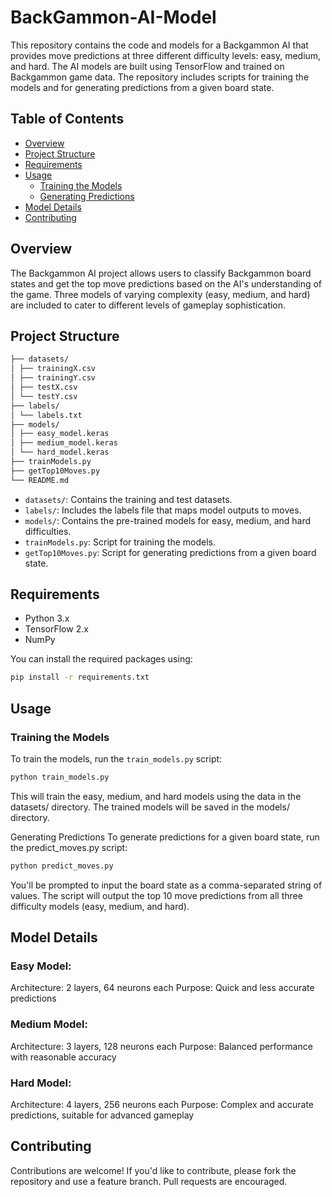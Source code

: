 # BackGammon-AI-Model

This repository contains the code and models for a Backgammon AI that provides move predictions at three different difficulty levels: easy, medium, and hard. The AI models are built using TensorFlow and trained on Backgammon game data. The repository includes scripts for training the models and for generating predictions from a given board state.

## Table of Contents

- [Overview](#overview)
- [Project Structure](#project-structure)
- [Requirements](#requirements)
- [Usage](#usage)
  - [Training the Models](#training-the-models)
  - [Generating Predictions](#generating-predictions)
- [Model Details](#model-details)
- [Contributing](#contributing)

## Overview

The Backgammon AI project allows users to classify Backgammon board states and get the top move predictions based on the AI's understanding of the game. Three models of varying complexity (easy, medium, and hard) are included to cater to different levels of gameplay sophistication.

## Project Structure
```bash
├── datasets/
│ ├── trainingX.csv
│ ├── trainingY.csv
│ ├── testX.csv
│ └── testY.csv
├── labels/
│ └── labels.txt
├── models/
│ ├── easy_model.keras
│ ├── medium_model.keras
│ └── hard_model.keras
├── trainModels.py
├── getTop10Moves.py
└── README.md
```

- `datasets/`: Contains the training and test datasets.
- `labels/`: Includes the labels file that maps model outputs to moves.
- `models/`: Contains the pre-trained models for easy, medium, and hard difficulties.
- `trainModels.py`: Script for training the models.
- `getTop10Moves.py`: Script for generating predictions from a given board state.

## Requirements

- Python 3.x
- TensorFlow 2.x
- NumPy

You can install the required packages using:

```bash
pip install -r requirements.txt
```

## Usage

### Training the Models
To train the models, run the `train_models.py` script:

```bash
python train_models.py
```
This will train the easy, medium, and hard models using the data in the datasets/ directory. The trained models will be saved in the models/ directory.

Generating Predictions
To generate predictions for a given board state, run the predict_moves.py script:

```bash
python predict_moves.py
```
You'll be prompted to input the board state as a comma-separated string of values. The script will output the top 10 move predictions from all three difficulty models (easy, medium, and hard).

## Model Details
### Easy Model:
Architecture: 2 layers, 64 neurons each
Purpose: Quick and less accurate predictions
### Medium Model:
Architecture: 3 layers, 128 neurons each
Purpose: Balanced performance with reasonable accuracy
### Hard Model:
Architecture: 4 layers, 256 neurons each
Purpose: Complex and accurate predictions, suitable for advanced gameplay
## Contributing
Contributions are welcome! If you'd like to contribute, please fork the repository and use a feature branch. Pull requests are encouraged.
